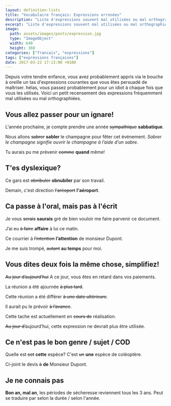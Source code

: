 ```yaml
---
layout: definition-lists
title: "Vocabulaire français: Expressions erronées"
description: "Liste d'expressions souvent mal utilisées ou mal orthographiées."
excerpt: "Liste d'expressions souvent mal utilisées ou mal orthographiées."
image:
  path: assets/images/posts/expression.jpg
  type: "ImageObject"
  width: 640
  height: 360
categories: ["francais", "expressions"]
tags: ["expressions françaises"]
date: 2017-03-22 17:13:00 +0100
---
```

Depuis votre tendre enfance, vous avez probablement appris via le bouche à oreille un tas d'expressions courantes que vous êtes persuadé de maîtriser. hélas, vous passez probablement pour un idiot à chaque fois que vous les utilisés. Voici un petit recensement des expressions fréquemment mal utilisées ou mal orthographiées.


## Vous allez passer pour un ignare!

L'année prochaine, je compte prendre une année <del>sympathique</del> **sabbatique**.

Nous allons <del>sabrer</del> **sabler** le champagne pour fêter cet événement. *Sabrer le champagne signifie ouvrir le champagne à l’aide d’un sabre.*

Tu aurais pu me prévenir <del>comme</del> **quand** même!


## T'es dyslexique?

Ce gars est <del>obnibuler</del> **obnubiler** par son travail.

Demain, c'est direction <del>l'aréoport</del> **l'aéroport**.


## Ca passe à l'oral, mais pas à l'écrit

Je vous <del>serais</del> **saurais** gré de bien vouloir me faire parvenir ce document.

J’ai eu <del>à faire</del> **affaire** à lui ce matin.

Ce courrier à <del>l’intention</del> **l’attention** de monsieur Dupont.

Je me suis trompé, <del>autant</del> **au temps** pour moi.


## Vous dites deux fois la même chose, simplifiez!

<del>Au jour d’aujourd’hui</del> A ce jour, vous êtes en retard dans vos paiements.

La réunion a été ajournée <del>à plus tard</del>.

Cette réunion a été différer <del>à une date ultérieure</del>.

Il aurait pu le prévoir <del>à l’avance</del>.

Cette tache est actuellement en <del>cours de</del> réalisation.

<del>Au jour d’</del>aujourd’hui, cette expression ne devrait plus être utilisée.


## Ce n'est pas le bon genre / sujet / COD

Quelle est <del>cet</del> **cette** espèce? C'est <del>un</del> **une** espèce de coléoptère.

Ci-joint le devis <del>à</del> **de** Monsieur Dupont.


## Je ne connais pas

**Bon an, mal an**, les périodes de sécheresse reviennent tous les 3 ans.
Peut se traduire par selon la durée / selon l'année.
